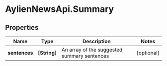 # AylienNewsApi.Summary

## Properties
Name | Type | Description | Notes
------------ | ------------- | ------------- | -------------
**sentences** | **[String]** | An array of the suggested summary sentences | [optional] 


